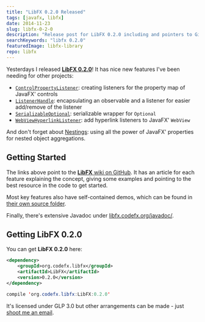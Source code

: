 ```yaml
---
title: "LibFX 0.2.0 Released"
tags: [javafx, libfx]
date: 2014-11-23
slug: libfx-0-2-0
description: "Release post for LibFX 0.2.0 including and pointers to GitHub, Feature descriptions, Maven coordinates and the Javadoc."
searchKeywords: "libfx 0.2.0"
featuredImage: libfx-library
repo: libfx
---
```


Yesterdays I released [**LibFX 0.2.0**](https://github.com/CodeFX-org/LibFX/releases/tag/v0.2.0)!
It has nice new features I've been needing for other projects:

-   [`ControlPropertyListener`](https://github.com/CodeFX-org/LibFX/wiki/ControlPropertyListener): creating listeners for the property map of JavaFX' controls
-   [`ListenerHandle`](https://github.com/CodeFX-org/LibFX/wiki/ListenerHandle): encapsulating an observable and a listener for easier add/remove of the listener
-   [`SerializableOptional`](https://github.com/CodeFX-org/LibFX/wiki/SerializableOptional): serializable wrapper for `Optional`
-   [`WebViewHyperlinkListener`](https://github.com/CodeFX-org/LibFX/wiki/WebViewHyperlinkListener): add hyperlink listeners to JavaFX' `WebView`

And don't forget about [Nestings](https://github.com/CodeFX-org/LibFX/wiki/Nestings): using all the power of JavaFX' properties for nested object aggregations.

## Getting Started

The links above point to the [**LibFX** wiki on GitHub](https://github.com/CodeFX-org/LibFX/wiki).
It has an article for each feature explaining the concept, giving some examples and pointing to the best resource in the code to get started.

Most key features also have self-contained demos, which can be found in [their own source folder](https://github.com/CodeFX-org/LibFX/tree/master/src/demo/java/org/codefx/libfx).

Finally, there's extensive Javadoc under [libfx.codefx.org/javadoc/](http://libfx.codefx.org/javadoc/).

## Getting LibFX 0.2.0

You can get **LibFX 0.2.0** here:

<contentimage slug="LibFX-v0.2.0" options="sidebar"></contentimage>

```xml
<dependency>
	<groupId>org.codefx.libfx</groupId>
	<artifactId>LibFX</artifactId>
	<version>0.2.0</version>
</dependency>
```

```java
compile 'org.codefx.libfx:LibFX:0.2.0'
```

It's licensed under GLP 3.0 but other arrangements can be made - just [shoot me an email](mailto:nipa@codefx.org).
